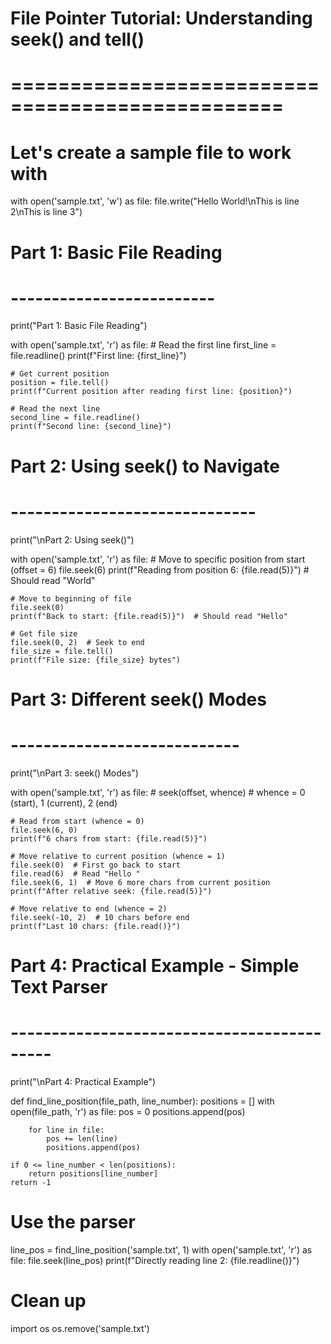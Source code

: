 # File Pointer Tutorial: Understanding seek() and tell()
# =================================================

# Let's create a sample file to work with
with open('sample.txt', 'w') as file:
    file.write("Hello World!\nThis is line 2\nThis is line 3")

# Part 1: Basic File Reading
# -------------------------
print("Part 1: Basic File Reading")

with open('sample.txt', 'r') as file:
    # Read the first line
    first_line = file.readline()
    print(f"First line: {first_line}")
    
    # Get current position
    position = file.tell()
    print(f"Current position after reading first line: {position}")
    
    # Read the next line
    second_line = file.readline()
    print(f"Second line: {second_line}")

# Part 2: Using seek() to Navigate
# ------------------------------
print("\nPart 2: Using seek()")

with open('sample.txt', 'r') as file:
    # Move to specific position from start (offset = 6)
    file.seek(6)
    print(f"Reading from position 6: {file.read(5)}")  # Should read "World"
    
    # Move to beginning of file
    file.seek(0)
    print(f"Back to start: {file.read(5)}")  # Should read "Hello"
    
    # Get file size
    file.seek(0, 2)  # Seek to end
    file_size = file.tell()
    print(f"File size: {file_size} bytes")

# Part 3: Different seek() Modes
# ----------------------------
print("\nPart 3: seek() Modes")

with open('sample.txt', 'r') as file:
    # seek(offset, whence)
    # whence = 0 (start), 1 (current), 2 (end)
    
    # Read from start (whence = 0)
    file.seek(6, 0)
    print(f"6 chars from start: {file.read(5)}")
    
    # Move relative to current position (whence = 1)
    file.seek(0)  # First go back to start
    file.read(6)  # Read "Hello "
    file.seek(6, 1)  # Move 6 more chars from current position
    print(f"After relative seek: {file.read(5)}")
    
    # Move relative to end (whence = 2)
    file.seek(-10, 2)  # 10 chars before end
    print(f"Last 10 chars: {file.read()}")

# Part 4: Practical Example - Simple Text Parser
# -------------------------------------------
print("\nPart 4: Practical Example")

def find_line_position(file_path, line_number):
    positions = []
    with open(file_path, 'r') as file:
        pos = 0
        positions.append(pos)
        
        for line in file:
            pos += len(line)
            positions.append(pos)
            
    if 0 <= line_number < len(positions):
        return positions[line_number]
    return -1

# Use the parser
line_pos = find_line_position('sample.txt', 1)
with open('sample.txt', 'r') as file:
    file.seek(line_pos)
    print(f"Directly reading line 2: {file.readline()}")

# Clean up
import os
os.remove('sample.txt')